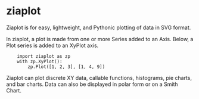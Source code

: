 # ziaplot

Ziaplot is for easy, lightweight, and Pythonic plotting of data in SVG format.

In ziaplot, a plot is made from one or more Series added to an Axis.
Below, a Plot series is added to an XyPlot axis.

        import ziaplot as zp
        with zp.XyPlot():
            zp.Plot([1, 2, 3], [1, 4, 9])

Ziaplot can plot discrete XY data, callable functions, histograms, pie charts, and bar charts.
Data can also be displayed in polar form or on a Smith Chart.
